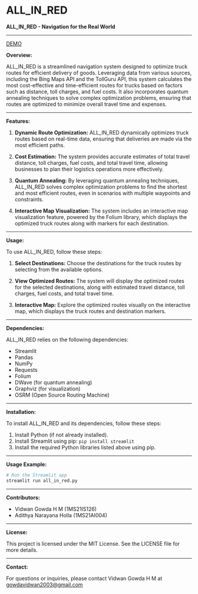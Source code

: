 # ALL_IN_RED

**ALL_IN_RED - Navigation for the Real World**

---
[DEMO](https://smart-route.streamlit.app/)


**Overview:**

ALL_IN_RED is a streamlined navigation system designed to optimize truck routes for efficient delivery of goods. Leveraging data from various sources, including the Bing Maps API and the TollGuru API, this system calculates the most cost-effective and time-efficient routes for trucks based on factors such as distance, toll charges, and fuel costs. It also incorporates quantum annealing techniques to solve complex optimization problems, ensuring that routes are optimized to minimize overall travel time and expenses.

---

**Features:**

1. **Dynamic Route Optimization:** ALL_IN_RED dynamically optimizes truck routes based on real-time data, ensuring that deliveries are made via the most efficient paths.

2. **Cost Estimation:** The system provides accurate estimates of total travel distance, toll charges, fuel costs, and total travel time, allowing businesses to plan their logistics operations more effectively.

3. **Quantum Annealing:** By leveraging quantum annealing techniques, ALL_IN_RED solves complex optimization problems to find the shortest and most efficient routes, even in scenarios with multiple waypoints and constraints.

4. **Interactive Map Visualization:** The system includes an interactive map visualization feature, powered by the Folium library, which displays the optimized truck routes along with markers for each destination.

---

**Usage:**

To use ALL_IN_RED, follow these steps:

1. **Select Destinations:** Choose the destinations for the truck routes by selecting from the available options.

2. **View Optimized Routes:** The system will display the optimized routes for the selected destinations, along with estimated travel distance, toll charges, fuel costs, and total travel time.

3. **Interactive Map:** Explore the optimized routes visually on the interactive map, which displays the truck routes and destination markers.

---

**Dependencies:**

ALL_IN_RED relies on the following dependencies:

- Streamlit
- Pandas
- NumPy
- Requests
- Folium
- DWave (for quantum annealing)
- Graphviz (for visualization)
- OSRM (Open Source Routing Machine)

---

**Installation:**

To install ALL_IN_RED and its dependencies, follow these steps:

1. Install Python (if not already installed).
2. Install Streamlit using pip: `pip install streamlit`
3. Install the required Python libraries listed above using pip.

---

**Usage Example:**

```python
# Run the Streamlit app
streamlit run all_in_red.py
```

---

**Contributors:**

- Vidwan Gowda H M  (1MS21IS126)
- Adithya Narayana Holla (1MS21AI004)

---

**License:**

This project is licensed under the MIT License. See the LICENSE file for more details.

---

**Contact:**

For questions or inquiries, please contact Vidwan Gowda H M at gowdavidwan2003@gmail.com
